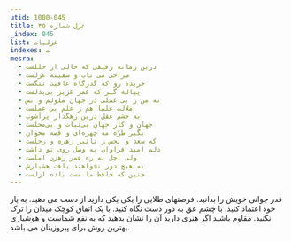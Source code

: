 ```yaml
---
utid: 1000-045
title: غزل شماره ۴۵
_index: 045
list: غزلیات
indexes: ت
mesra:
  - درین زمانه رفیقی که خالی از خللست
  - صراحی می ناب و سفینه غزلست
  - جریده رو که گذرگاه عافیت تنگست
  - پیاله گیر که عمر عزیز بی‌بدلست
  - نه من ز بی عملی در جهان ملولم و بس
  - ملالت علما هم ز علم بی عملست
  - به چشم عقل درین رهگذار پرآشوب
  - جهان و کار جهان بی‌ثبات و بی‌محلست
  - بگیر طرّه مه چهره‌ای و قصه مخوان
  - که سعد و نحس ز تاثیر زهره و زحلست
  - دلم امید فراوان به وصل روی تو داشت
  - ولی اجل به ره عمر رهزن املست
  - به هیچ دور نخواهند یافت هشیارش
  - چنین که حافظ ما مست باده ازلست
---
```

قدر جوانی خویش را بدانید. فرصتهای طلایی را یکی یکی دارید از دست می دهید. به یار خود اعتماد کنید. با چشم عق به دور دست نگاه کنید. با یک اتفاق کوچک میدان را ترک نکنید. مقاوم باشید اگر هنری دارید آن را نشان بدهید که به نفع شماست و هوشیاری بهترین روش برای پیروزیتان می باشد.
